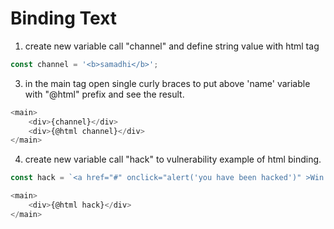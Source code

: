 # Binding Text

1. create new variable call "channel" and define string value with html tag

```js 
const channel = '<b>samadhi</b>';
```
3. in the main tag open single curly braces to put above 'name' variable with "@html" prefix and see the result. 
```js 
<main>
    <div>{channel}</div>
	<div>{@html channel}</div>
</main>
```

4. create new variable call "hack" to vulnerability example of html binding.    
```js 
const hack = `<a href="#" onclick="alert('you have been hacked')" >Win a prize!</a>`;
```
```js 
<main>
	<div>{@html hack}</div>
</main>
```




